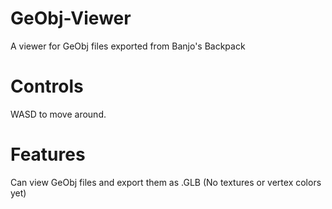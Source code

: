 # GeObj-Viewer
A viewer for GeObj files exported from Banjo's Backpack

# Controls

WASD to move around.

# Features

Can view GeObj files and export them as .GLB (No textures or vertex colors yet)

